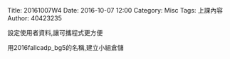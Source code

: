 Title: 20161007W4
Date: 2016-10-07 12:00
Category: Misc
Tags: 上課內容
Author: 40423235

<p>設定使用者資料,讓可攜程式更方便</p>

<p>用2016fallcadp_bg5的名稱,建立小組倉儲</p>